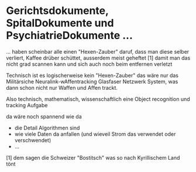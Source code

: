 # Gerichtsdokumente, SpitalDokumente und PsychiatrieDokumente ...

... haben scheinbar alle einen "Hexen-Zauber" daruf, dass man diese selber verliert, Kaffee drüber schüttet, ausserdem meist geheftet [1] damit man das nicht grad scannen kann und sich auch noch beim entfernen verletzt

Technisch ist es logischerweise kein "Hexen-Zauber" das wäre nur das Militärsiche Neuralink-wAffentracking Glasfaser Netzwerk System, was dann schon nicht nur Waffen und Affen trackt.

Also technisch, mathematisch, wissenschaftlich eine Object recognition und tracking Aufgabe

da wäre noch spannend wie da 

* die Detail Algorithmen sind
* wie viele Daten da anfallen (und wieveil Strom das verwendet oder verschwendet)
* ...


[1] dem sagen die Schweizer "Bostitsch" was so nach Kyrillischem Land tönt


